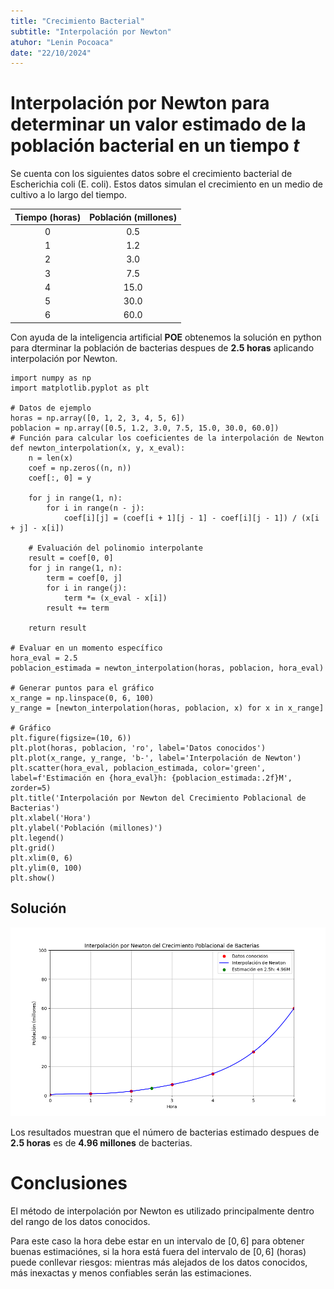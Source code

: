 ```yaml
---
title: "Crecimiento Bacterial"
subtitle: "Interpolación por Newton"
atuhor: "Lenin Pocoaca"
date: "22/10/2024"
---
```


# Interpolación por Newton para determinar un valor estimado de la población bacterial en un tiempo $t$

Se cuenta con los siguientes datos sobre el crecimiento
bacterial de Escherichia coli (E. coli). Estos datos simulan el crecimiento en un medio de cultivo a lo largo del tiempo.

|Tiempo (horas)|Población (millones)|
|:-:|:-:|
|0|0.5|
|1|1.2|
|2|3.0|
|3|7.5|
|4|15.0|
|5|30.0|
|6|60.0|

Con ayuda de la inteligencia artificial **POE** obtenemos la solución en python para dterminar la población de bacterias despues de **2.5 horas** aplicando interpolación por Newton.

```{python}
import numpy as np
import matplotlib.pyplot as plt

# Datos de ejemplo
horas = np.array([0, 1, 2, 3, 4, 5, 6])
poblacion = np.array([0.5, 1.2, 3.0, 7.5, 15.0, 30.0, 60.0])
# Función para calcular los coeficientes de la interpolación de Newton
def newton_interpolation(x, y, x_eval):
    n = len(x)
    coef = np.zeros((n, n))
    coef[:, 0] = y
    
    for j in range(1, n):
        for i in range(n - j):
            coef[i][j] = (coef[i + 1][j - 1] - coef[i][j - 1]) / (x[i + j] - x[i])

    # Evaluación del polinomio interpolante
    result = coef[0, 0]
    for j in range(1, n):
        term = coef[0, j]
        for i in range(j):
            term *= (x_eval - x[i])
        result += term

    return result

# Evaluar en un momento específico
hora_eval = 2.5
poblacion_estimada = newton_interpolation(horas, poblacion, hora_eval)

# Generar puntos para el gráfico
x_range = np.linspace(0, 6, 100)
y_range = [newton_interpolation(horas, poblacion, x) for x in x_range]

# Gráfico
plt.figure(figsize=(10, 6))
plt.plot(horas, poblacion, 'ro', label='Datos conocidos')
plt.plot(x_range, y_range, 'b-', label='Interpolación de Newton')
plt.scatter(hora_eval, poblacion_estimada, color='green', label=f'Estimación en {hora_eval}h: {poblacion_estimada:.2f}M', zorder=5)
plt.title('Interpolación por Newton del Crecimiento Poblacional de Bacterias')
plt.xlabel('Hora')
plt.ylabel('Población (millones)')
plt.legend()
plt.grid()
plt.xlim(0, 6)
plt.ylim(0, 100)
plt.show()
```
## Solución

![Gráfico](Figure_1.png)

Los resultados muestran que el número de bacterias estimado despues de **2.5 horas** es de **4.96 millones** de bacterias.

# Conclusiones

El método de interpolación por Newton es utilizado principalmente dentro del rango de los datos conocidos.

Para este caso la hora debe estar en un intervalo de $[0, 6]$ para obtener buenas estimaciónes, si la hora está fuera del intervalo de $[0, 6]$ (horas) puede conllevar riesgos: mientras más alejados de los datos conocidos, más inexactas y menos confiables serán las estimaciones.